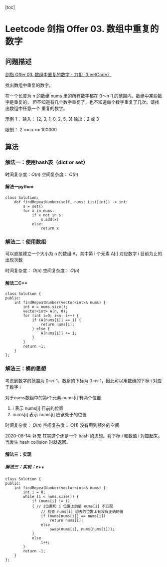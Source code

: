 [toc]

# Leetcode 剑指 Offer 03. 数组中重复的数字

## 问题描述

[剑指 Offer 03. 数组中重复的数字 - 力扣（LeetCode）](https://leetcode-cn.com/problems/shu-zu-zhong-zhong-fu-de-shu-zi-lcof/comments/)

找出数组中重复的数字。

在一个长度为 n 的数组 nums 里的所有数字都在 0～n-1 的范围内。数组中某些数字是重复的，
但不知道有几个数字重复了，也不知道每个数字重复了几次。请找出数组中任意一个
重复的数字。

示例 1：
输入：
[2, 3, 1, 0, 2, 5, 3]
输出：2 或 3 

限制：
2 <= n <= 100000

## 算法

### 解法一：使用hash表（dict or set）

时间复杂度：$O(n)$
空间复杂度： $O(n)$

#### 解法一python

```
class Solution:
    def findRepeatNumber(self, nums: List[int]) -> int:
        s = set()
        for x in nums:
            if x not in s:
                s.add(x)
            else:
                return x
```

### 解法二：使用数组

可以直接建立一个大小为 n 的数组 A，其中第 i 个元素 A[i] 对应数字 i 目前为止的出现次数

时间复杂度： $O(n)$
空间复杂度： $O(n)$

#### 解法二C++

```
class Solution {
public:
    int findRepeatNumber(vector<int>& nums) {
        int n = nums.size();
        vector<int> A(n, 0);
        for (int i=0; i<n; i++) {
            if (A[nums[i]] == 1) {
                return nums[i];
            } else {
                A[nums[i]] += 1;
            }
        }
        return -1;
    }
};
```

### 解法三：桶的思想

考虑到数字的范围为 0~n-1，数组的下标为 0~n-1，因此可以用数组的下标 i 对应于数字 i

对于nums数组中的第i个元素 nums[i] 有两个位置
1. i 表示 nums[i] 目前的位置
2. nums[i] 表示 nums[i] 应该处于的位置

时间复杂度： $O(n)$
空间复杂度： $O(1)$ 没有用到额外的空间

2020-08-14: 补充
其实这个还是一个 hash 的思想。将下标 i 和数值 i 对应起来。当发生 hash collision 时就返回。

#### 解法三：实现

##### 解法三：实现：c++

```
class Solution {
public:
    int findRepeatNumber(vector<int>& nums) {
        int i = 0;
        while (i < nums.size()) {
            if (nums[i] != i) 
            { // i位置和 i 位置上的值 nums[i] 不匹配
                // 检查 nums[i] 想去的位置上有没有正确的值
                if (nums[nums[i]] == nums[i])
                    return nums[i]; 
                else
                    swap(nums[i], nums[nums[i]]);
            }
            else
                i++;
        }
        return -1;
    }
};
```